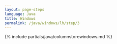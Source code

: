 ```yaml
---
layout: page-steps
language: Java
title: Windows
permalink: /java/windows/lh/step/3
---
```


{% include partials/java/columnstorewindows.md %}
